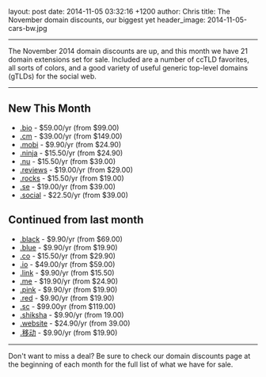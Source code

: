 layout: post
date: 2014-11-05 03:32:16 +1200
author: Chris
title: The November domain discounts, our biggest yet
header_image: 2014-11-05-cars-bw.jpg

----

The November 2014 domain discounts are up, and this month we have 21 domain extensions set for sale. Included are a number of ccTLD favorites, all sorts of colors, and a good variety of useful generic top-level domains (gTLDs) for the social web.

***

## New This Month

+ [.bio](https://iwantmyname.com/domains/dot-bio) - $59.00/yr (from $99.00)
+ [.cm](https://iwantmyname.com/domains/dot-cm) - $39.00/yr (from $149.00)
+ [.mobi](https://iwantmyname.com/domains/dot-mobi) - $9.90/yr (from $24.90)
+ [.ninja](https://iwantmyname.com/domains/dot-ninja) - $15.50/yr (from $24.90)
+ [.nu](https://iwantmyname.com/domains/dot-nu) - $15.50/yr (from $39.00)
+ [.reviews](https://iwantmyname.com/domains/dot-reviews) - $19.00/yr (from $29.00)
+ [.rocks](https://iwantmyname.com/domains/dot-rocks) - $15.50/yr (from $19.00)
+ [.se](https://iwantmyname.com/domains/dot-se) - $19.00/yr (from $39.00)
+ [.social](https://iwantmyname.com/domains/dot-social) - $22.50/yr (from $39.00)

## Continued from last month

+ [.black](https://iwantmyname.com/domains/dot-black) - $9.90/yr (from $69.00)
+ [.blue](https://iwantmyname.com/domains/dot-blue) - $9.90/yr (from $19.90)
+ [.co](https://iwantmyname.com/domains/dot-co) - $15.50/yr (from $29.90)
+ [.io](https://iwantmyname.com/domains/dot-io) - $49.00/yr (from $59.00)
+ [.link](https://iwantmyname.com/domains/dot-link) - $9.90/yr (from $15.50)
+ [.me](https://iwantmyname.com/domains/dot-me) - $19.90/yr (from $24.90)
+ [.pink](https://iwantmyname.com/domains/dot-pink) - $9.90/yr (from $19.90)
+ [.red](https://iwantmyname.com/domains/dot-red) - $9.90/yr (from $19.90)
+ [.sc](https://iwantmyname.com/domains/dot-sc) - $99.00yr (from $119.00)
+ [.shiksha](https://iwantmyname.com/domains/dot-shiksha) - $9.90/yr (from 19.00)
+ [.website](https://iwantmyname.com/domains/dot-website) - $24.90/yr (from 39.00)
+ [.移动](https://iwantmyname.com/domains/dot-移动) - $9.90/yr (from $19.90)

***

Don't want to miss a deal? Be sure to check our domain discounts page at the beginning of each month for the full list of what we have for sale. 


